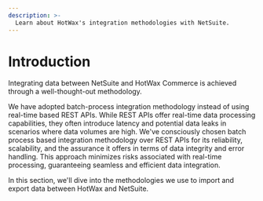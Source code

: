 ```yaml
---
description: >-
  Learn about HotWax's integration methodologies with NetSuite.
---
```


# Introduction

Integrating data between NetSuite and HotWax Commerce is achieved through a well-thought-out methodology.

We have adopted batch-process integration methodology instead of using real-time based REST APIs. While REST APIs offer real-time data processing capabilities, they often introduce latency and potential data leaks in scenarios where data volumes are high. We've consciously chosen batch process based integration methodology over REST APIs for its reliability, scalability, and the assurance it offers in terms of data integrity and error handling. This approach minimizes risks associated with real-time processing, guaranteeing seamless and efficient data integration.

In this section, we'll dive into the methodologies we use to import and export data between HotWax and NetSuite.
